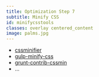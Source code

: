 ```yaml
---
title: Optimization Step 7
subtitle: Minify CSS 
id: minifycsstools
classes: overlay centered_content
image: palms.jpg
---
```


* [cssminifier](http://cssminifier.com/)
* [gulp-minify-css](https://www.npmjs.com/package/gulp-minify-css)
* [grunt-contrib-cssmin](https://www.npmjs.com/package/grunt-contrib-cssmin)
* ...